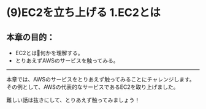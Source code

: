 # (9)EC2を立ち上げる 1.EC2とは

## 本章の目的：

- EC2とは何かを理解する。
- とりあえずAWSのサービスを触ってみる。

***

本章では、AWSのサービスをとりあえず触ってみることにチャレンジします。その例として、AWSの代表的なサービスであるEC2を取り上げました。

難しい話は抜きにして、とりあえず触ってみましょう！




